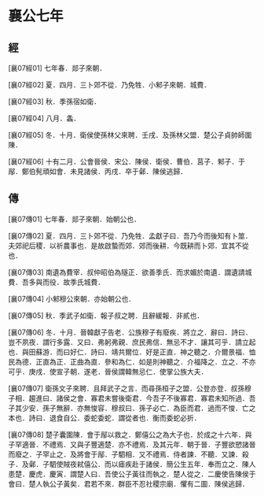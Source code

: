 # 襄公七年

## 經 <a name="09Xiang07Jing"></a>

<a name="09Xiang07Jing01">[襄07經01]</a> 七年春．郯子來朝．

<a name="09Xiang07Jing02">[襄07經02]</a> 夏．四月．三卜郊不從．乃免牲．小邾子來朝．城費．

<a name="09Xiang07Jing03">[襄07經03]</a> 秋．季孫宿如衛．

<a name="09Xiang07Jing04">[襄07經04]</a> 八月．螽．

<a name="09Xiang07Jing05">[襄07經05]</a> 冬．十月．衛侯使孫林父來聘．壬戌．及孫林父盟．楚公子貞帥師圍陳．

<a name="09Xiang07Jing06">[襄07經06]</a> 十有二月．公會晉侯．宋公．陳侯．衛侯．曹伯．莒子．邾子．于鄬．鄭伯髡頑如會．未見諸侯．丙戌．卒于鄵．陳侯逃歸．

## 傳 <a name="09Xiang07Zhuan"></a>

<a name="09Xiang07Zhuan01">[襄07傳01]</a> 七年春．郯子來朝．始朝公也．

<a name="09Xiang07Zhuan02">[襄07傳02]</a> 夏．四月．三卜郊不從．乃免牲．孟獻子曰．吾乃今而後知有卜筮．夫郊祀后稷．以祈農事也．是故啟蟄而郊．郊而後耕．今既耕而卜郊．宜其不從也．

<a name="09Xiang07Zhuan03">[襄07傳03]</a> 南遺為費宰．叔仲昭伯為隧正．欲善季氏．而求媚於南遺．謂遺請城費．吾多與而役．故季氏城費．

<a name="09Xiang07Zhuan04">[襄07傳04]</a> 小邾穆公來朝．亦始朝公也．

<a name="09Xiang07Zhuan05">[襄07傳05]</a> 秋．季武子如衛．報子叔之聘．且辭緩報．非貳也．

<a name="09Xiang07Zhuan06">[襄07傳06]</a> 冬．十月．晉韓獻子告老．公族穆子有廢疾．將立之．辭曰．詩曰．豈不夙夜．謂行多露．又曰．弗躬弗親．庶民弗信．無忌不才．讓其可乎．請立起也．與田蘇游．而曰好仁．詩曰．靖共爾位．好是正直．神之聽之．介爾景福．恤民為德．正直為正．正曲為直．參和為仁．如是則神聽之．介福降之．立之．不亦可乎．庚戌．使宣子朝．遂老．晉侯謂韓無忌仁．使掌公族大夫．

<a name="09Xiang07Zhuan07">[襄07傳07]</a> 衛孫文子來聘．且拜武子之言．而尋孫桓子之盟．公登亦登．叔孫穆子相．趨進曰．諸侯之會．寡君未嘗後衛君．今吾子不後寡君．寡君未知所過．吾子其少安．孫子無辭．亦無悛容．穆叔曰．孫子必亡．為臣而君．過而不悛．亡之本也．詩曰．退食自公．委蛇委蛇．謂從者也．衡而委蛇必折．

<a name="09Xiang07Zhuan08">[襄07傳08]</a> 楚子囊圍陳．會于鄬以救之．鄭僖公之為大子也．於成之十六年．與子罕適晉．不禮焉．又與子豐適楚．亦不禮焉．及其元年．朝于晉．子豐欲愬諸晉而廢之．子罕止之．及將會于鄬．子駟相．又不禮焉．侍者諫．不聽．又諫．殺子．及鄵．子駟使賊夜弒僖公．而以瘧疾赴于諸侯．簡公生五年．奉而立之．陳人患楚．慶虎．慶寅．謂楚人曰．吾使公子黃往而執之．楚人從之．二慶使告陳侯于會曰．楚人執公子黃矣．君若不來．群臣不忍社稷宗廟．懼有二圖．陳侯逃歸．

